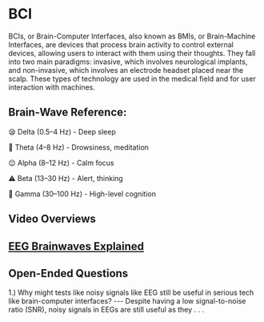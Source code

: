 # BCI
BCIs, or Brain-Computer Interfaces, also known as BMIs, or Brain-Machine Interfaces, are devices that process brain activity to control external devices, allowing users to interact with them using their thoughts.  They fall into two main paradigms: invasive, which involves neurological implants, and non-invasive, which involves an electrode headset placed near the scalp.  These types of technology are used in the medical field and for user interaction with machines.

## Brain-Wave Reference:
😪 Delta (0.5–4 Hz) - Deep sleep

🧘 Theta (4–8 Hz) - Drowsiness, meditation

😌 Alpha (8–12 Hz) - Calm focus

⚠️ Beta (13–30 Hz) - Alert, thinking

🤔 Gamma (30–100 Hz) - High-level cognition

## Video Overviews
[EEG Brainwaves Explained]([https://www.youtube.com/watch?v=GDgInyAn-C8])
- 

## Open-Ended Questions
1.) Why might tests like noisy signals like EEG still be useful in serious tech like brain-computer interfaces?
--- Despite having a low signal-to-noise ratio (SNR), noisy signals in EEGs are still useful as they .  .  .
